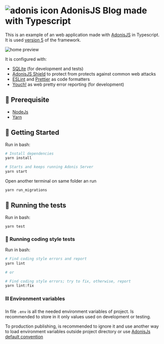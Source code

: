 # ![adonis icon](https://user-images.githubusercontent.com/25934051/82269493-44409680-9948-11ea-864f-26443e69da41.png) AdonisJS Blog made with Typescript

This is an example of an web application made with [AdonisJS](https://adonisjs.com/) in Typescript.
It is used [version 5](https://preview.adonisjs.com/) of the framework.

![home preview](https://user-images.githubusercontent.com/25934051/82270824-689e7200-994c-11ea-9109-f54da384cfe8.png)

It is configured with:

- [SQLite](https://www.sqlite.org/index.html) (for development and tests)
- [AdonisJS Shield](https://preview.adonisjs.com/releases/shield/version-2) to protect from protects against common web attacks
- [ESLint](https://eslint.org/) and [Prettier](https://prettier.io/) as code formatters
- [Youch!](https://github.com/poppinss/youch) as web pretty error reporting (for development)

## 📝 Prerequisite

- [NodeJs](https://nodejs.org/en/)
- [Yarn](https://yarnpkg.com/)

## 🏁 Getting Started

Run in bash:

```bash
# Install dependencies
yarn install

# Starts and keeps running Adonis Server
yarn start
```

Open another terminal on same folder an run

```bash
yarn run_migrations
```

## 🔧 Running the tests

Run in bash:

```bash
yarn test
```

### 🎈 Running coding style tests

Run in bash:

```bash
# Find coding style errors and report
yarn lint

# or

# Find coding style errors; try to fix, otherwise, report
yarn lint:fix
```

### ⛓️ Environment variables

In file `.env` is all the needed environment variables of project. Is recommended to store in it only values used on development or testing.

To production publishing, is recommended to ignore it and use another way to load environment variables outside project directory or use [AdonisJs default convention](https://adonisjs.com/docs/4.0/configuration-and-env#_environment_variables)
